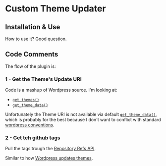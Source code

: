 # Custom Theme Updater

## Installation & Use

How to use it?  Good question.



## Code Comments

The flow of the plugin is:

### 1 - Get the Theme's Update URI

Code is a mashup of Wordpress source.  I'm looking at:
* [`get_themes()`](http://core.trac.wordpress.org/browser/trunk/wp-includes/theme.php?rev=17978#L249)
* [`get_theme_data()`](http://core.trac.wordpress.org/browser/trunk/wp-includes/theme.php?rev=17978#L163)

Unfortunately the Theme URI is not available via default [`get_theme_data()`](http://codex.wordpress.org/Function_Reference/get_theme_data), which is probably for the best because I don't want to conflict with standard [wordpress conventions](http://codex.wordpress.org/Theme_Development#Theme_Stylesheet). 


### 2 - Get teh github tags

Pull the tags trough the [Repository Refs API](http://develop.github.com/p/repo.html).

Similar to how [Wordpress updates themes](http://core.trac.wordpress.org/browser/trunk/wp-includes/update.php?rev=17978#L188).




